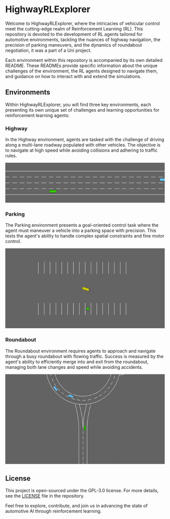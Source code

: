 # HighwayRLExplorer

Welcome to HighwayRLExplorer, where the intricacies of vehicular control meet the cutting-edge realm of Reinforcement Learning (RL). This repository is devoted to the development of RL agents tailored for automotive environments, tackling the nuances of highway navigation, the precision of parking maneuvers, and the dynamics of roundabout negotiation, it was a part of a Uni project.

Each environment within this repository is accompanied by its own detailed README. These READMEs provide specific information about the unique challenges of the environment, the RL agents designed to navigate them, and guidance on how to interact with and extend the simulations.


## Environments

Within HighwayRLExplorer, you will find three key environments, each presenting its own unique set of challenges and learning opportunities for reinforcement learning agents:

### Highway
In the Highway environment, agents are tasked with the challenge of driving along a multi-lane roadway populated with other vehicles. The objective is to navigate at high speed while avoiding collisions and adhering to traffic rules.

<p align="center">
  <img src="Gifs/highway.gif" alt="Highway Environment GIF">
</p>

### Parking
The Parking environment presents a goal-oriented control task where the agent must maneuver a vehicle into a parking space with precision. This tests the agent's ability to handle complex spatial constraints and fine motor control.

<p align="center">
  <img src="Gifs/parking-env.gif" alt="Parking Environment GIF">
</p>

### Roundabout
The Roundabout environment requires agents to approach and navigate through a busy roundabout with flowing traffic. Success is measured by the agent's ability to efficiently merge into and exit from the roundabout, managing both lane changes and speed while avoiding accidents.

<p align="center">
  <img src="Gifs/roundabout-env.gif" alt="Roundabout Environment GIF">
</p>


## License
This project is open-sourced under the GPL-3.0 license. For more details, see the [LICENSE](LICENSE) file in the repository.

Feel free to explore, contribute, and join us in advancing the state of automotive AI through reinforcement learning.
